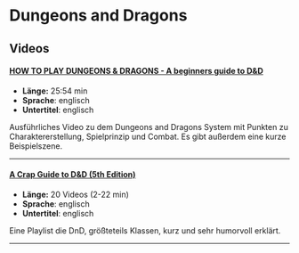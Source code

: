 # Dungeons and Dragons


## Videos

#### [HOW TO PLAY DUNGEONS & DRAGONS - A beginners guide to D&D](https://www.youtube.com/watch?v=0TsicWGho7c)
- **Länge:** 25:54 min
- **Sprache**: englisch
- **Untertitel**: englisch

Ausführliches Video zu dem Dungeons and Dragons System mit Punkten zu Charaktererstellung, Spielprinzip und Combat. Es gibt außerdem eine kurze Beispielszene.
***
#### [A Crap Guide to D&D (5th Edition)](https://www.youtube.com/playlist?list=PLDnRMnDDjAzK5uZLidDUtHtD1iN06Qe0G)
- **Länge:** 20 Videos (2-22 min)
- **Sprache**: englisch
- **Untertitel**: englisch

Eine Playlist die DnD, größteteils Klassen, kurz und sehr humorvoll erklärt.
***